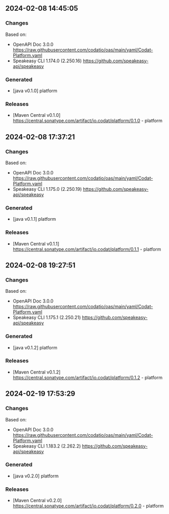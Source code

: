 

## 2024-02-08 14:45:05
### Changes
Based on:
- OpenAPI Doc 3.0.0 https://raw.githubusercontent.com/codatio/oas/main/yaml/Codat-Platform.yaml
- Speakeasy CLI 1.174.0 (2.250.16) https://github.com/speakeasy-api/speakeasy
### Generated
- [java v0.1.0] platform
### Releases
- [Maven Central v0.1.0] https://central.sonatype.com/artifact/io.codat/platform/0.1.0 - platform

## 2024-02-08 17:37:21
### Changes
Based on:
- OpenAPI Doc 3.0.0 https://raw.githubusercontent.com/codatio/oas/main/yaml/Codat-Platform.yaml
- Speakeasy CLI 1.175.0 (2.250.19) https://github.com/speakeasy-api/speakeasy
### Generated
- [java v0.1.1] platform
### Releases
- [Maven Central v0.1.1] https://central.sonatype.com/artifact/io.codat/platform/0.1.1 - platform

## 2024-02-08 19:27:51
### Changes
Based on:
- OpenAPI Doc 3.0.0 https://raw.githubusercontent.com/codatio/oas/main/yaml/Codat-Platform.yaml
- Speakeasy CLI 1.175.1 (2.250.21) https://github.com/speakeasy-api/speakeasy
### Generated
- [java v0.1.2] platform
### Releases
- [Maven Central v0.1.2] https://central.sonatype.com/artifact/io.codat/platform/0.1.2 - platform

## 2024-02-19 17:53:29
### Changes
Based on:
- OpenAPI Doc 3.0.0 https://raw.githubusercontent.com/codatio/oas/main/yaml/Codat-Platform.yaml
- Speakeasy CLI 1.183.2 (2.262.2) https://github.com/speakeasy-api/speakeasy
### Generated
- [java v0.2.0] platform
### Releases
- [Maven Central v0.2.0] https://central.sonatype.com/artifact/io.codat/platform/0.2.0 - platform